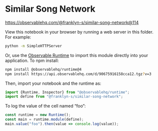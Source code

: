 # Similar Song Network

https://observablehq.com/@franklyn-s/similar-song-network@114

View this notebook in your browser by running a web server in this folder. For
example:

~~~sh
python -m SimpleHTTPServer
~~~

Or, use the [Observable Runtime](https://github.com/observablehq/runtime) to
import this module directly into your application. To npm install:

~~~sh
npm install @observablehq/runtime@4
npm install https://api.observablehq.com/d/90675916158cca12.tgz?v=3
~~~

Then, import your notebook and the runtime as:

~~~js
import {Runtime, Inspector} from "@observablehq/runtime";
import define from "@franklyn-s/similar-song-network";
~~~

To log the value of the cell named “foo”:

~~~js
const runtime = new Runtime();
const main = runtime.module(define);
main.value("foo").then(value => console.log(value));
~~~
